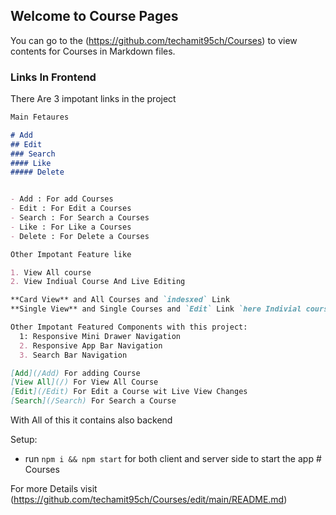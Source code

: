 ## Welcome to Course Pages


You can go to the (https://github.com/techamit95ch/Courses) to view contents for  Courses in Markdown files.

### Links In Frontend

There Are 3 impotant links in the project

```markdown
Main Fetaures 

# Add
## Edit
### Search
#### Like
##### Delete


- Add : For add Courses
- Edit : For Edit a Courses
- Search : For Search a Courses
- Like : For Like a Courses
- Delete : For Delete a Courses

Other Impotant Feature like

1. View All course 
2. View Indiual Course And Live Editing

**Card View** and All Courses and `indesxed` Link
**Single View** and Single Courses and `Edit` Link `here Indivial course details are shown. And They Can Be Edited`

Other Impotant Featured Components with this project:
  1: Responsive Mini Drawer Navigation
  2. Responsive App Bar Navigation
  3. Search Bar Navigation

[Add](/Add) For adding Course
[View All](/) For View All Course
[Edit](/Edit) For Edit a Course wit Live View Changes
[Search](/Search) For Search a Course

```


With All of this it contains also backend

Setup:
- run ```npm i && npm start``` for both client and server side to start the app # Courses

For more Details visit (https://github.com/techamit95ch/Courses/edit/main/README.md)
